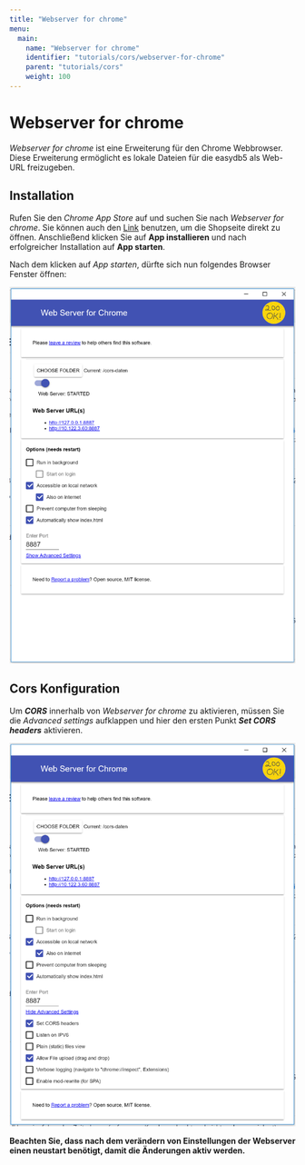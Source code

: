 ```yaml
---
title: "Webserver for chrome"
menu:
  main:
    name: "Webserver for chrome"
    identifier: "tutorials/cors/webserver-for-chrome"
    parent: "tutorials/cors"
    weight: 100
---
```


# Webserver for chrome

*Webserver for chrome* ist eine Erweiterung für den Chrome Webbrowser. Diese Erweiterung ermöglicht es lokale Dateien für die easydb5 als Web-URL freizugeben. 

## Installation

Rufen Sie den *Chrome App Store* auf und suchen Sie nach *Webserver for chrome*. Sie können auch den [Link](https://chrome.google.com/webstore/detail/web-server-for-chrome/ofhbbkphhbklhfoeikjpcbhemlocgigb/related) benutzen, um die Shopseite direkt zu öffnen. Anschließend klicken Sie auf **App installieren** und nach erfolgreicher Installation auf **App starten**.

Nach dem klicken auf *App starten*, dürfte sich nun folgendes Browser Fenster öffnen:

![](webserver-for-chrome-1.png)

## Cors Konfiguration

Um ***CORS*** innerhalb von *Webserver for chrome* zu aktivieren, müssen Sie die *Advanced settings* aufklappen und hier den ersten Punkt 
***Set CORS headers*** aktivieren.

![](webserver-for-chrome-2.png)

**Beachten Sie, dass nach dem verändern von Einstellungen der Webserver einen neustart benötigt, damit die Änderungen aktiv werden.**